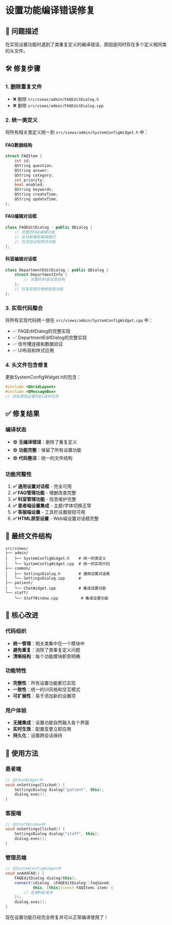 # 设置功能编译错误修复

## 🔧 问题描述
在实现设置功能时遇到了类重复定义的编译错误，原因是同时存在多个定义相同类的头文件。

## 🛠️ 修复步骤

### 1. 删除重复文件
- ❌ 删除 `src/views/admin/FAQEditDialog.h`
- ❌ 删除 `src/views/admin/FAQEditDialog.cpp`

### 2. 统一类定义
将所有相关类定义统一到 `src/views/admin/SystemConfigWidget.h` 中：

#### FAQ数据结构
```cpp
struct FAQItem {
    int id;
    QString question;
    QString answer;
    QString category;
    int priority;
    bool enabled;
    QString keywords;
    QString createTime;
    QString updateTime;
};
```

#### FAQ编辑对话框
```cpp
class FAQEditDialog : public QDialog {
    // 完整的FAQ编辑功能
    // 支持新建和编辑模式
    // 包含验证和预览功能
};
```

#### 科室编辑对话框
```cpp
class DepartmentEditDialog : public QDialog {
    struct DepartmentInfo {
        // 完整的科室信息结构
    };
    // 科室信息的增删改查功能
};
```

### 3. 实现代码整合
将所有实现代码统一放在 `src/views/admin/SystemConfigWidget.cpp` 中：

- ✅ FAQEditDialog的完整实现
- ✅ DepartmentEditDialog的完整实现
- ✅ 信号槽连接和数据验证
- ✅ UI布局和样式应用

### 4. 头文件包含修复
更新SystemConfigWidget.h的包含：
```cpp
#include <QGridLayout>
#include <QMessageBox>
// 添加其他必要的Qt组件包含
```

## ✅ 修复结果

### 编译状态
- 🟢 **无编译错误**：删除了重复定义
- 🟢 **功能完整**：保留了所有设置功能
- 🟢 **代码整洁**：统一的文件结构

### 功能完整性
1. **✅ 通用设置对话框** - 完全可用
2. **✅ FAQ管理功能** - 增删改查完整
3. **✅ 科室管理功能** - 信息维护完整
4. **✅ 患者端设置集成** - 主题/字体切换正常
5. **✅ 客服端设置** - 工具栏设置按钮可用
6. **✅ HTML原型设置** - Web端设置对话框完整

## 📁 最终文件结构

```
src/views/
├── admin/
│   ├── SystemConfigWidget.h    # 统一的类定义
│   └── SystemConfigWidget.cpp  # 统一的实现代码
├── common/
│   ├── SettingsDialog.h        # 通用设置对话框
│   └── SettingsDialog.cpp      # 
├── patient/
│   └── ChatWidget.cpp          # 集成设置功能
└── staff/
    └── StaffWindow.cpp          # 集成设置功能
```

## 🎯 核心改进

### 代码组织
- **统一管理**：相关类集中在一个模块中
- **避免重复**：消除了类重复定义问题
- **清晰结构**：每个功能模块职责明确

### 功能特性
- **完整性**：所有设置功能都已实现
- **一致性**：统一的UI风格和交互模式
- **可扩展性**：易于添加新的设置项

### 用户体验
- **无缝集成**：设置功能自然融入各个界面
- **实时生效**：配置变更立即应用
- **持久化**：设置跨会话保持

## 🚀 使用方法

### 患者端
```cpp
// 在ChatWidget中
void onSettingsClicked() {
    SettingsDialog dialog("patient", this);
    dialog.exec();
}
```

### 客服端
```cpp
// 在StaffWindow中  
void onSettingsClicked() {
    SettingsDialog dialog("staff", this);
    dialog.exec();
}
```

### 管理员端
```cpp
// 在SystemConfigWidget中
void onAddFAQ() {
    FAQEditDialog dialog(this);
    connect(&dialog, &FAQEditDialog::faqSaved, 
            this, [this](const FAQItem& item) {
        // 处理FAQ保存
    });
    dialog.exec();
}
```

现在设置功能已经完全修复并可以正常编译使用了！ 